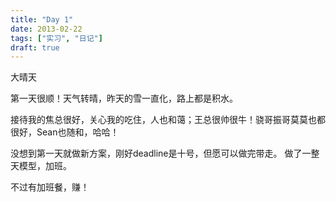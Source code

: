 ```yaml
---
title: "Day 1"
date: 2013-02-22
tags: ["实习", "日记"]
draft: true
---
```


大晴天

第一天很顺！天气转晴，昨天的雪一直化，路上都是积水。

接待我的焦总很好，关心我的吃住，人也和蔼；王总很帅很牛！骁哥振哥莫莫也都很好，Sean也随和，哈哈！

没想到第一天就做新方案，刚好deadline是十号，但愿可以做完带走。
做了一整天模型，加班。

不过有加班餐，赚！
